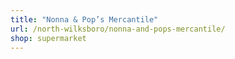 ```yaml
---
title: "Nonna & Pop’s Mercantile"
url: /north-wilksboro/nonna-and-pops-mercantile/
shop: supermarket
---
```

